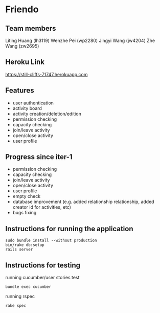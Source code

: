 # Friendo 

## Team members 
Liting Huang (lh3119)
Wenzhe Pei (wp2280)
Jingyi Wang (jw4204)
Zhe Wang (zw2695)

## Heroku Link
https://still-cliffs-71747.herokuapp.com

## Features 
- user authentication 
- activity board 
- activity creation/deletion/edition 
- permission checking 
- capacity checking 
- join/leave activity 
- open/close activity 
- user profile

## Progress since iter-1
- permission checking 
- capacity checking 
- join/leave activity 
- open/close activity 
- user profile
- empty check 
- database improvement (e.g. added relationship relationship, added creator id for activities, etc)
- bugs fixing

## Instructions for running the application 
```
sudo bundle install --without production
bin/rake db:setup
rails server
```

## Instructions for testing 

running cucumber/user stories test
```
bundle exec cucumber
```

running rspec
```
rake spec
```


